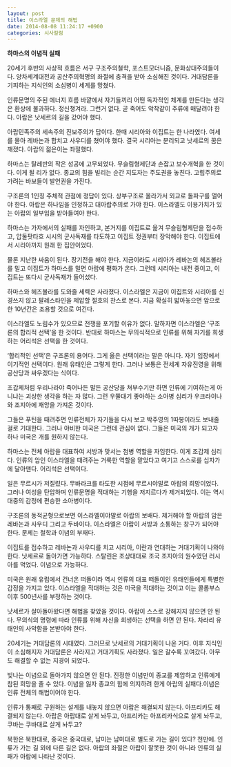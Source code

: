 ```yaml
---
layout: post
title: 이스라엘 문제의 해법
date: 2014-08-08 11:24:17 +0900
categories: 시사칼럼
---
```

**하마스의 이념적 실패** 

  


20세기 후반의 사상적 흐름은 서구 구조주의철학, 포스트모더니즘, 문화상대주의들이다. 양차세계대전과 공산주의혁명의 좌절에 충격을 받아 소심해진 것이다. 거대담론을 기피하는 지식인의 소심병이 세계를 망쳤다. 

  


인류문명의 주된 에너지 흐름 바깥에서 자기들끼리 어떤 독자적인 체계를 만든다는 생각은 환상에 불과하다. 정신챙겨라. 그런거 없다. 곧 죽어도 악착같이 주류에 매달려야 한다. 아랍은 낫세르의 길을 갔어야 했다. 

  


아랍민족주의 세속주의 진보주의가 답이다. 한때 시리아와 이집트는 한 나라였다. 여세를 몰아 레바논과 합치고 사우디를 쳤어야 했다. 결국 시리아는 분리되고 낫세르의 꿈은 깨졌다. 아랍의 젊은이는 좌절했다. 

  


하마스는 탈레반의 작은 성공에 고무되었다. 무슬림형제단과 손잡고 보수개혁을 한 것이다. 이게 될 리가 없다. 종교의 힘을 빌리는 순간 지도자는 주도권을 놓친다. 고립주의로 가려는 바보들이 발언권을 가진다. 

  


구조론의 1인칭 주체적 관점에 정답이 있다. 상부구조로 올라가서 외교로 돌파구를 열어야 한다. 아랍은 하나임을 인정하고 대아랍주의로 가야 한다. 이스라엘도 이용가치가 있는 아랍의 일부임을 받아들여야 한다. 

  


하마스는 가자에서의 실패를 자인하고, 본거지를 이집트로 옮겨 무슬림형제단을 접수하고, 압둘팟타흐 시시의 군사독재를 타도하고 이집트 정권부터 장악해야 한다. 이집트에서 시리아까지 원래 한 집안이었다. 

  


물론 지난한 싸움이 된다. 장기전을 해야 한다. 지금이라도 시리아가 레바논의 헤즈볼라를 밀고 이집트가 하마스를 밀면 아랍에 평화가 온다. 그런데 시리아는 내전 중이고, 이집트는 또다시 군사독재가 들어섰다. 

  


하마스와 헤즈볼라를 도와줄 세력은 사라졌다. 이스라엘은 지금이 이집트와 시리아를 신경쓰지 않고 팔레스타인을 제압할 절호의 찬스로 본다. 지금 확실히 밟아놓으면 앞으로 한 10년간은 조용할 것으로 여긴다. 

  


이스라엘도 노림수가 있으므로 전쟁을 포기할 이유가 없다. 말하자면 이스라엘은 ‘구조론의 합리적 선택’을 한 것이다. 반대로 하마스는 무의식적으로 인류를 위해 자기를 희생하는 어리석은 선택을 한 것이다. 

  


‘합리적인 선택’은 구조론의 용어다. 그게 옳은 선택이라는 말은 아니다. 자기 입장에서 이기적인 선택이다. 원래 유태인은 그렇게 한다. 그러나 보통은 전세계 자유진영을 위해 공산당과 싸우겠다는 식이다. 

  


조갑제처럼 우리나라야 죽어나든 말든 공산당을 쳐부수기만 하면 인류에 기여하는게 아니냐는 괴상한 생각을 하는 자 많다. 그런 우쭐대기 좋아하는 소아병 심리가 우크라이나와 조지아에 재앙을 가져온 것이다. 

  


그들은 푸틴을 때려주면 인류전체가 자기들을 다시 보고 박주영의 1따봉이라도 보내줄걸로 기대한다. 그러나 야비한 미국은 그런데 관심이 없다. 그들은 미국의 개가 되고자 하나 미국은 개를 원하지 않는다. 

  


하마스는 전체 아랍을 대표하여 서방과 맞서는 첨병 역할을 자임한다. 이게 조갑제 심리다. 인류의 암인 이스라엘을 때려주는 거룩한 역할을 맡았다고 여기고 스스로를 십자가에 달아맨다. 어리석은 선택이다. 

  


일은 무르시가 저질렀다. 무바라크를 타도한 시점에 무르시야말로 아랍의 희망이었다. 그러나 여성을 탄압하며 인류문명을 적대하는 기행을 저지르다가 제거되었다. 이는 역시 대중의 감정에 편승한 소아병이다. 

  


구조론의 동적균형으로보면 이스라엘이야먈로 아랍의 보배다. 제거해야 할 아랍의 암은 레바논과 사우디 그리고 두바이다. 이스라엘은 아랍이 서방과 소통하는 창구가 되어야 한다. 문제는 철학과 이념의 부재다. 

  


이집트를 접수하고 레바논과 사우디를 치고 시리아, 이란과 연대하는 거대기획이 나와야 한다. 낫세르로 돌아가면 가능하다. 스탈린은 조상대대로 조국 조지아의 원수였던 러시아를 먹었다. 이념으로 가능하다. 

  


미국은 원래 유럽에서 건너온 떠돌이라 역시 인류의 대표 떠돌이인 유태인들에게 특별한 감정을 가지고 있다. 이스라엘을 적대하는 것은 미국을 적대하는 것이고 이는 콜롬부스 이후 500년사를 부정하는 것이다. 

  


낫세르가 살아돌아왔다면 해법을 찾았을 것이다. 아랍이 스스로 강해지지 않으면 안 된다. 무의식의 명령에 따라 인류를 위해 자신을 희생하는 선택을 하면 안 된다. 차라리 유태인의 사악함을 본받아야 한다. 

  


20세기는 거대담론의 시대였다. 그러므로 낫세르의 거대기획이 나온 거다. 이후 지식인이 소심해지자 거대담론은 사라지고 거대기획도 사라졌다. 일은 갈수록 꼬여갔다. 아무도 해결할 수 없는 지경이 되었다.

  


빛나는 이념으로 돌아가지 않으면 안 된다. 진정한 이념만이 종교를 제압하고 인류에게 참된 희망을 줄 수 있다. 이념을 잃자 종교의 힘에 의지하려 한게 아랍의 실패다.이념은 인류 전체의 해법이어야 한다.

  


인류가 통째로 구원하는 설계를 내놓지 않으면 아랍은 해결되지 않는다. 아프리카도 해결되지 않는다. 아랍은 아랍대로 살게 놔두고, 아프리카는 아프리카식으로 살게 놔두고, 쿠바는 쿠바대로 살게 놔두고?

  


북한은 북한대로, 중국은 중국대로, 남미는 남미대로 별도로 가는 길이 있다? 천만에. 인류가 가는 길 외에 다른 길은 없다. 아랍의 좌절은 아랍이 잘못한 것이 아니라 인류의 실패가 아랍에 나타난 것이다.